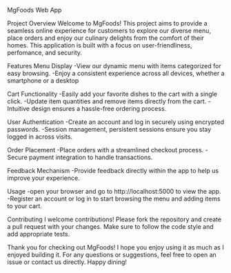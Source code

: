 MgFoods Web App

Project Overview
Welcome to MgFoods! This project aims to provide a seamless online experience for customers to explore our diverse menu, place orders and enjoy our culinary delights from the comfort of their homes. This application is built with a focus on user-friendliness, perfomance, and security.

Features
Menu Display
-View our dynamic menu with items categorized for easy browsing.
-Enjoy a consistent experience across all devices, whether a smartphone or a desktop

Cart Functionality
-Easily add your favorite dishes to the cart with a single click.
-Update item quantities and remove items directly from the cart.
-Intuitive design ensures a hassle-free ordering process.

User Authentication
-Create an account and log in securely using encrypted passwords.
-Session management, persistent sessions ensure you stay logged in across visits.

Order Placement
-Place orders with a streamlined checkout process.
-Secure payment integration to handle transactions.

Feedback Mechanism
-Provide feedback directly within the app to help us improve your experience.

Usage
-open your browser and go to http://localhost:5000 to view the app.
-Register an account or log in to start browsing the menu and adding items to your cart.

Contributing
I welcome contributions! Please fork the repository and create a pull request with your changes. Make sure to follow the code style and add appropriate tests.

Thank you for checking out MgFoods! I hope you enjoy using it as much as I enjoyed building it. For any questions or suggestions, feel free to open an issue or contact us directly. Happy dining!






